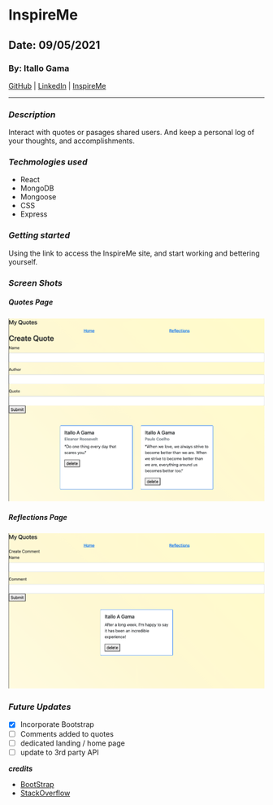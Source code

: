 # InspireMe

## Date: 09/05/2021

### By: Itallo Gama 
 
[GitHub](https://github.com/ItalloGama/Self_Improvement) |  [LinkedIn](https://www.linkedin.com/feed/) |  [InspireMe](https://secret-springs-90221.herokuapp.com/)

***

### ***Description***
Interact with quotes or pasages shared users. And keep a personal log of your thoughts, and accomplishments.

### ***Techmologies used***

* React
* MongoDB
* Mongoose
* CSS
* Express

### ***Getting started***

Using the link to access the InspireMe site, and start working and bettering yourself.

### ***Screen Shots***

#####  ***Quotes Page***

![Quotes page](./readMePics/quotes2.png)

##### ***Reflections Page***
![Reflections page](./readMePics/comments.png)

### ***Future Updates***

- [x] Incorporate Bootstrap
- [ ] Comments added to quotes
- [ ] dedicated landing / home page
- [ ] update to 3rd party API

***credits***
* [BootStrap](https://getbootstrap.com/)
* [StackOverflow](https://stackoverflow.com/)
